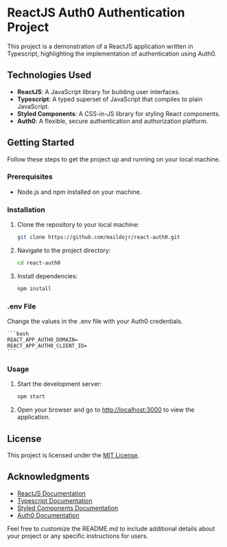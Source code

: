 # ReactJS Auth0 Authentication Project

This project is a demonstration of a ReactJS application written in Typescript, highlighting the implementation of authentication using Auth0.

## Technologies Used

- **ReactJS**: A JavaScript library for building user interfaces.
- **Typescript**: A typed superset of JavaScript that compiles to plain JavaScript.
- **Styled Components**: A CSS-in-JS library for styling React components.
- **Auth0**: A flexible, secure authentication and authorization platform.

## Getting Started

Follow these steps to get the project up and running on your local machine.

### Prerequisites

- Node.js and npm installed on your machine.

### Installation

1. Clone the repository to your local machine:

    ```bash
    git clone https://github.com/maildojr/react-auth0.git
    ```

2. Navigate to the project directory:

    ```bash
    cd react-auth0
    ```

3. Install dependencies:

    ```bash
    npm install
    ```

### .env File

Change the values in the .env file with your Auth0 credentials.

    ```bash
    REACT_APP_AUTH0_DOMAIN=
    REACT_APP_AUTH0_CLIENT_ID=
    ```

### Usage

1. Start the development server:

    ```bash
    npm start
    ```

2. Open your browser and go to [http://localhost:3000](http://localhost:3000) to view the application.

## License

This project is licensed under the [MIT License](LICENSE).

## Acknowledgments

- [ReactJS Documentation](https://reactjs.org/docs/getting-started.html)
- [Typescript Documentation](https://www.typescriptlang.org/docs/)
- [Styled Components Documentation](https://styled-components.com/docs)
- [Auth0 Documentation](https://auth0.com/docs/)

Feel free to customize the README.md to include additional details about your project or any specific instructions for users.
